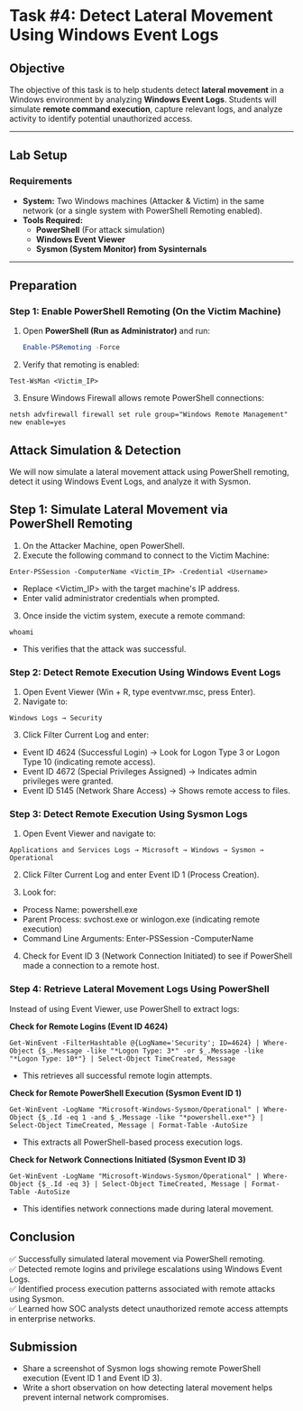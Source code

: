 # **Task #4: Detect Lateral Movement Using Windows Event Logs**

## **Objective**  
The objective of this task is to help students detect **lateral movement** in a Windows environment by analyzing **Windows Event Logs**. Students will simulate **remote command execution**, capture relevant logs, and analyze activity to identify potential unauthorized access.

---

## **Lab Setup**  
### **Requirements**  
- **System:** Two Windows machines (Attacker & Victim) in the same network (or a single system with PowerShell Remoting enabled).  
- **Tools Required:**  
  - **PowerShell** (For attack simulation)  
  - **Windows Event Viewer**  
  - **Sysmon (System Monitor) from Sysinternals**  

---

## **Preparation**  
### **Step 1: Enable PowerShell Remoting (On the Victim Machine)**  
1. Open **PowerShell (Run as Administrator)** and run:  
   ```powershell
   Enable-PSRemoting -Force
   ```
2. Verify that remoting is enabled:
```
Test-WsMan <Victim_IP>
```
3. Ensure Windows Firewall allows remote PowerShell connections:
```
netsh advfirewall firewall set rule group="Windows Remote Management" new enable=yes
```

## Attack Simulation & Detection
We will now simulate a lateral movement attack using PowerShell remoting, detect it using Windows Event Logs, and analyze it with Sysmon.

## Step 1: Simulate Lateral Movement via PowerShell Remoting
1. On the Attacker Machine, open PowerShell.
2. Execute the following command to connect to the Victim Machine:
```
Enter-PSSession -ComputerName <Victim_IP> -Credential <Username>
```
- Replace <Victim_IP> with the target machine's IP address.
- Enter valid administrator credentials when prompted.
3. Once inside the victim system, execute a remote command:
```
whoami
```
- This verifies that the attack was successful.

### Step 2: Detect Remote Execution Using Windows Event Logs
1. Open Event Viewer (Win + R, type eventvwr.msc, press Enter).
2. Navigate to:
```
Windows Logs → Security
```
3. Click Filter Current Log and enter:
- Event ID 4624 (Successful Login) → Look for Logon Type 3 or Logon Type 10 (indicating remote access).
- Event ID 4672 (Special Privileges Assigned) → Indicates admin privileges were granted.
- Event ID 5145 (Network Share Access) → Shows remote access to files.

### Step 3: Detect Remote Execution Using Sysmon Logs
1. Open Event Viewer and navigate to:
```
Applications and Services Logs → Microsoft → Windows → Sysmon → Operational
```
2. Click Filter Current Log and enter Event ID 1 (Process Creation).

3. Look for:

- Process Name: powershell.exe
- Parent Process: svchost.exe or winlogon.exe (indicating remote execution)
- Command Line Arguments: Enter-PSSession -ComputerName

4. Check for Event ID 3 (Network Connection Initiated) to see if PowerShell made a connection to a remote host.

### Step 4: Retrieve Lateral Movement Logs Using PowerShell
Instead of using Event Viewer, use PowerShell to extract logs:

**Check for Remote Logins (Event ID 4624)**
```
Get-WinEvent -FilterHashtable @{LogName='Security'; ID=4624} | Where-Object {$_.Message -like "*Logon Type: 3*" -or $_.Message -like "*Logon Type: 10*"} | Select-Object TimeCreated, Message
```
- This retrieves all successful remote login attempts.

**Check for Remote PowerShell Execution (Sysmon Event ID 1)**
```
Get-WinEvent -LogName "Microsoft-Windows-Sysmon/Operational" | Where-Object {$_.Id -eq 1 -and $_.Message -like "*powershell.exe*"} | Select-Object TimeCreated, Message | Format-Table -AutoSize
```
- This extracts all PowerShell-based process execution logs.

**Check for Network Connections Initiated (Sysmon Event ID 3)**
```
Get-WinEvent -LogName "Microsoft-Windows-Sysmon/Operational" | Where-Object {$_.Id -eq 3} | Select-Object TimeCreated, Message | Format-Table -AutoSize
```
- This identifies network connections made during lateral movement.

## Conclusion
✅ Successfully simulated lateral movement via PowerShell remoting.   
✅ Detected remote logins and privilege escalations using Windows Event Logs.    
✅ Identified process execution patterns associated with remote attacks using Sysmon.   
✅ Learned how SOC analysts detect unauthorized remote access attempts in enterprise networks.   

## Submission
- Share a screenshot of Sysmon logs showing remote PowerShell execution (Event ID 1 and Event ID 3).
- Write a short observation on how detecting lateral movement helps prevent internal network compromises.

